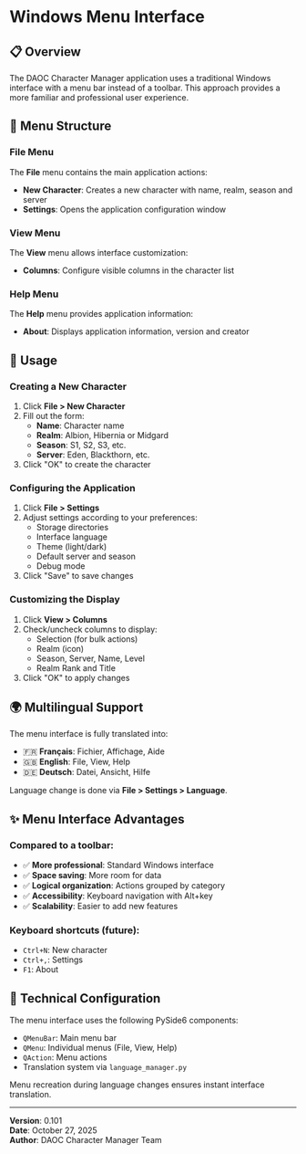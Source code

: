 # Windows Menu Interface

## 📋 Overview

The DAOC Character Manager application uses a traditional Windows interface with a menu bar instead of a toolbar. This approach provides a more familiar and professional user experience.

## 🎯 Menu Structure

### File Menu

The **File** menu contains the main application actions:

- **New Character**: Creates a new character with name, realm, season and server
- **Settings**: Opens the application configuration window

### View Menu

The **View** menu allows interface customization:

- **Columns**: Configure visible columns in the character list

### Help Menu

The **Help** menu provides application information:

- **About**: Displays application information, version and creator

## 🚀 Usage

### Creating a New Character

1. Click **File > New Character**
2. Fill out the form:
   - **Name**: Character name
   - **Realm**: Albion, Hibernia or Midgard
   - **Season**: S1, S2, S3, etc.
   - **Server**: Eden, Blackthorn, etc.
3. Click "OK" to create the character

### Configuring the Application

1. Click **File > Settings**
2. Adjust settings according to your preferences:
   - Storage directories
   - Interface language
   - Theme (light/dark)
   - Default server and season
   - Debug mode
3. Click "Save" to save changes

### Customizing the Display

1. Click **View > Columns**
2. Check/uncheck columns to display:
   - Selection (for bulk actions)
   - Realm (icon)
   - Season, Server, Name, Level
   - Realm Rank and Title
3. Click "OK" to apply changes

## 🌍 Multilingual Support

The menu interface is fully translated into:
- 🇫🇷 **Français**: Fichier, Affichage, Aide
- 🇬🇧 **English**: File, View, Help  
- 🇩🇪 **Deutsch**: Datei, Ansicht, Hilfe

Language change is done via **File > Settings > Language**.

## ✨ Menu Interface Advantages

### Compared to a toolbar:

- ✅ **More professional**: Standard Windows interface
- ✅ **Space saving**: More room for data
- ✅ **Logical organization**: Actions grouped by category
- ✅ **Accessibility**: Keyboard navigation with Alt+key
- ✅ **Scalability**: Easier to add new features

### Keyboard shortcuts (future):
- `Ctrl+N`: New character
- `Ctrl+,`: Settings
- `F1`: About

## 🔧 Technical Configuration

The menu interface uses the following PySide6 components:
- `QMenuBar`: Main menu bar
- `QMenu`: Individual menus (File, View, Help)
- `QAction`: Menu actions
- Translation system via `language_manager.py`

Menu recreation during language changes ensures instant interface translation.

---

**Version**: 0.101  
**Date**: October 27, 2025  
**Author**: DAOC Character Manager Team